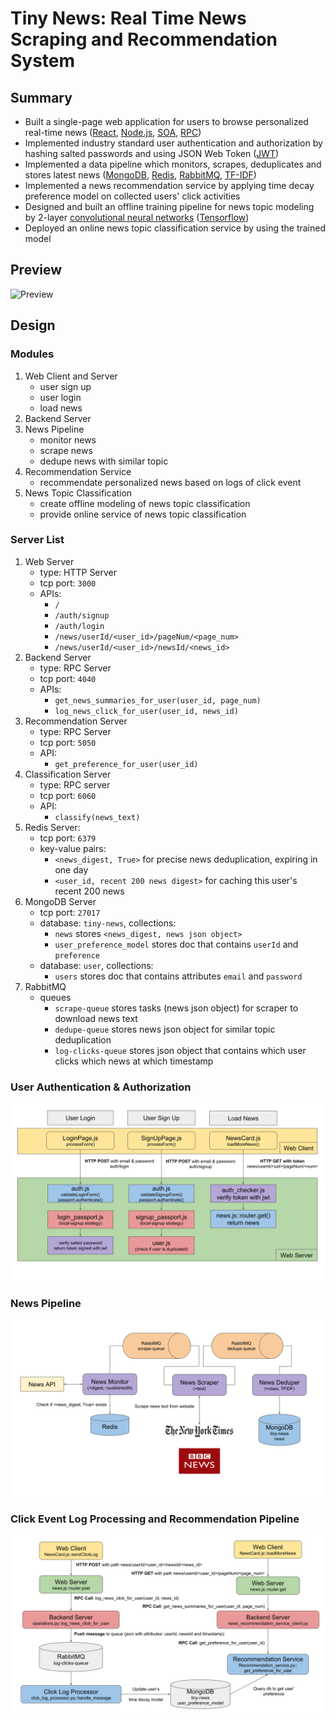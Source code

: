 # Tiny News: Real Time News Scraping and Recommendation System

## Summary

* Built a single-page web application for users to browse personalized real-time news ([React][react], [Node.js][node.js], [SOA][soa], [RPC][rpc])
* Implemented industry standard user authentication and authorization by hashing salted passwords and using JSON Web Token ([JWT][jwt])
* Implemented a data pipeline which monitors, scrapes, deduplicates and stores latest news ([MongoDB][mongodb], [Redis][redis], [RabbitMQ][rabbitmq], [TF-IDF][tf-idf])
* Implemented a news recommendation service by applying time decay preference model on collected users' click activities
* Designed and built an offline training pipeline for news topic modeling by 2-layer [convolutional neural networks][cnn] ([Tensorflow][tensorflow])
* Deployed an online news topic classification service by using the trained model

[react]: https://reactjs.org/
[node.js]: https://nodejs.org/en/
[soa]: https://en.wikipedia.org/wiki/Service-oriented_architecture
[rpc]: https://en.wikipedia.org/wiki/Remote_procedure_call
[jwt]: https://en.wikipedia.org/wiki/JSON_Web_Token
[mongodb]: https://www.mongodb.com/
[redis]: https://redis.io/
[rabbitmq]: https://www.rabbitmq.com/
[tf-idf]: https://en.wikipedia.org/wiki/Tf%E2%80%93idf
[cnn]: https://en.wikipedia.org/wiki/Convolutional_neural_network
[tensorflow]: https://www.tensorflow.org/

## Preview

![Preview][preview]

[preview]: doc/preview.gif "Preview"

## Design

### Modules

1. Web Client and Server
    * user sign up
    * user login
    * load news
2. Backend Server
3. News Pipeline
    * monitor news
    * scrape news
    * dedupe news with similar topic
4. Recommendation Service
    * recommendate personalized news based on logs of click event
5. News Topic Classification
    * create offline modeling of news topic classification
    * provide online service of news topic classification

### Server List

1. Web Server
    * type: HTTP Server
    * tcp port: `3000`
    * APIs:
      * `/`
      * `/auth/signup`
      * `/auth/login`
      * `/news/userId/<user_id>/pageNum/<page_num>`
      * `/news/userId/<user_id>/newsId/<news_id>`
2. Backend Server
    * type: RPC Server
    * tcp port: `4040`
    * APIs:
      * `get_news_summaries_for_user(user_id, page_num)`
      * `log_news_click_for_user(user_id, news_id)`
3. Recommendation Server
    * type: RPC Server
    * tcp port: `5050`
    * API:
      * `get_preference_for_user(user_id)`
4. Classification Server
    * type: RPC server
    * tcp port: `6060`
    * API:
      * `classify(news_text)`
5. Redis Server:
    * tcp port: `6379`
    * key-value pairs:
      * `<news_digest, True>` for precise news deduplication, expiring in one day
      * `<user_id, recent 200 news digest>` for caching this user's recent 200 news
6. MongoDB Server
    * tcp port: `27017`
    * database: `tiny-news`, collections:
      * `news` stores `<news_digest, news json object>`
      * `user_preference_model` stores doc that contains `userId` and `preference`
    * database: `user`, collections:
      * `users` stores doc that contains attributes `email` and `password`
7. RabbitMQ‎
    * queues
      * `scrape-queue` stores tasks (news json object) for scraper to download news text
      * `dedupe-queue` stores news json object for similar topic deduplication
      * `log-clicks-queue` stores json object that contains which user clicks which news at which timestamp

### User Authentication & Authorization

![user_auth]

### News Pipeline

![news_pipeline]

### Click Event Log Processing and Recommendation Pipeline

![click_log]

[user_auth]: doc/user_auth.svg "User Authentication & Authorization"
[news_pipeline]: doc/news_pipeline.svg "News Pipeline"
[click_log]: doc/click_log_recommendation.svg "Click Event Log Processing and Recommendation Pipeline"
